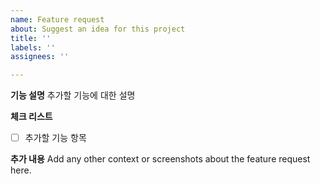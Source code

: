 ```yaml
---
name: Feature request
about: Suggest an idea for this project
title: ''
labels: ''
assignees: ''

---
```


**기능 설명**
추가할 기능에 대한 설명

**체크 리스트**
- [ ] 추가할 기능 항목

**추가 내용**
Add any other context or screenshots about the feature request here.

